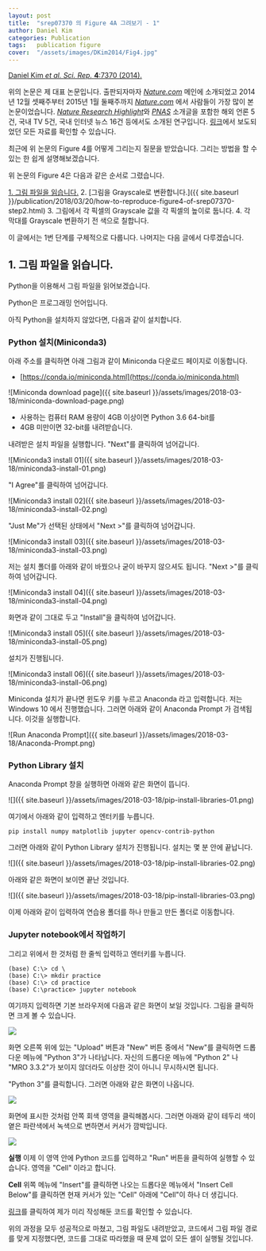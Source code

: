 ```yaml
---
layout: post
title:  "srep07370 의 Figure 4A 그려보기 - 1"
author: Daniel Kim
categories: Publication
tags:	publication figure
cover:  "/assets/images/DKim2014/Fig4.jpg"
---
```


[Daniel Kim *et al.* *Sci. Rep.* **4**:7370 (2014).](https://www.nature.com/articles/srep07370)

위의 논문은 제 대표 논문입니다. 출판되자마자 [*Nature.com*](https://www.nature.com/) 메인에 소개되었고 2014년 12월 셋째주부터 2015년 1월 둘째주까지 [*Nature.com*](https://www.nature.com/) 에서 사람들이 가장 많이 본 논문이었습니다. [*Nature Research Highlight*](http://www.natureasia.com/en/research/highlight/9640)와 [*PNAS*](http://www.pnas.org/content/112/25/7619.full) 소개글을 포함한 해외 언론 5건, 국내 TV 5건, 국내 인터넷 뉴스 16건 등에서도 소개된 연구입니다. [링크](http://danielykim.me/papers/DKim2014/)에서 보도되었던 모든 자료를 확인할 수 있습니다.

최근에 위 논문의 Figure 4를 어떻게 그리는지 질문을 받았습니다. 그리는 방법을 할 수 있는 한 쉽게 설명해보겠습니다.

위 논문의 Figure 4은 다음과 같은 순서로 그렸습니다.

<U>1. 그림 파일을 읽습니다.</U>
2. [그림을 Grayscale로 변환합니다.]({{ site.baseurl }}/publication/2018/03/20/how-to-reproduce-figure4-of-srep07370-step2.html)
3. 그림에서 각 픽셀의 Grayscale 값을 각 픽셀의 높이로 둡니다.
4. 각 막대를 Grayscale 변환하기 전 색으로 칠합니다.

이 글에서는 1번 단계를 구체적으로 다룹니다. 나머지는 다음 글에서 다루겠습니다.


## 1. 그림 파일을 읽습니다.
Python을 이용해서 그림 파일을 읽어보겠습니다. 

Python은 프로그래밍 언어입니다. 

아직 Python을 설치하지 않았다면, 다음과 같이 설치합니다.

### Python 설치(Miniconda3)
아래 주소를 클릭하면 아래 그림과 같이 Miniconda 다운로드 페이지로 이동합니다.
- [https://conda.io/miniconda.html](https://conda.io/miniconda.html)

![Miniconda download page]({{ site.baseurl }}/assets/images/2018-03-18/miniconda-download-page.png)

- 사용하는 컴퓨터 RAM 용량이 4GB 이상이면 Python 3.6 64-bit를 
- 4GB 미만이면 32-bit를 내려받습니다.

내려받은 설치 파일을 실행합니다. "Next"를 클릭하여 넘어갑니다.

![Miniconda3 install 01]({{ site.baseurl }}/assets/images/2018-03-18/miniconda3-install-01.png)

"I Agree"를 클릭하여 넘어갑니다.

![Miniconda3 install 02]({{ site.baseurl }}/assets/images/2018-03-18/miniconda3-install-02.png)

"Just Me"가 선택된 상태에서 "Next >"를 클릭하여 넘어갑니다.

![Miniconda3 install 03]({{ site.baseurl }}/assets/images/2018-03-18/miniconda3-install-03.png)

저는 설치 폴더를 아래와 같이 바꿨으나 굳이 바꾸지 않으셔도 됩니다. "Next >"를 클릭하여 넘어갑니다.

![Miniconda3 install 04]({{ site.baseurl }}/assets/images/2018-03-18/miniconda3-install-04.png)

화면과 같이 그대로 두고 "Install"을 클릭하여 넘어갑니다.

![Miniconda3 install 05]({{ site.baseurl }}/assets/images/2018-03-18/miniconda3-install-05.png)

설치가 진행됩니다.

![Miniconda3 install 06]({{ site.baseurl }}/assets/images/2018-03-18/miniconda3-install-06.png)

Miniconda 설치가 끝나면 윈도우 키를 누르고 Anaconda 라고 입력합니다. 저는 Windows 10 에서 진행했습니다.
그러면 아래와 같이 Anaconda Prompt 가 검색됩니다. 이것을 실행합니다.

![Run Anaconda Prompt]({{ site.baseurl }}/assets/images/2018-03-18/Anaconda-Prompt.png)


### Python Library 설치
Anaconda Prompt 창을 실행하면 아래와 같은 화면이 뜹니다.

![]({{ site.baseurl }}/assets/images/2018-03-18/pip-install-libraries-01.png)

여기에서 아래와 같이 입력하고 엔터키를 누릅니다.

```shell
pip install numpy matplotlib jupyter opencv-contrib-python
```

그러면 아래와 같이 Python Library 설치가 진행됩니다. 설치는 몇 분 안에 끝납니다.

![]({{ site.baseurl }}/assets/images/2018-03-18/pip-install-libraries-02.png)

아래와 같은 화면이 보이면 끝난 것입니다.

![]({{ site.baseurl }}/assets/images/2018-03-18/pip-install-libraries-03.png)

이제 아래와 같이 입력하여 연습용 폴더를 하나 만들고 만든 폴더로 이동합니다. 

### Jupyter notebook에서 작업하기

그리고 위에서 한 것처럼 한 줄씩 입력하고 엔터키를 누릅니다.

```shell
(base) C:\> cd \
(base) C:\> mkdir practice
(base) C:\> cd practice
(base) C:\practice> jupyter notebook
```

여기까지 입력하면 기본 브라우저에 다음과 같은 화면이 보일 것입니다.
그림을 클릭하면 크게 볼 수 있습니다.

<a href="{{ site.baseurl }}/assets/images/2018-03-18/jupyter-notebook-home-01.png" data-lightbox="falcon9-large">
  <img src="{{ site.baseurl }}/assets/images/2018-03-18/jupyter-notebook-home-01.png">
</a>

화면 오른쪽 위에 있는 "Upload" 버튼과 "New" 버튼 중에서 "New"를 클릭하면 드롭다운 메뉴에 "Python 3"가 나타납니다. 자신의 드롭다운 메뉴에 "Python 2" 나 "MRO 3.3.2"가 보이지 않더라도 이상한 것이 아니니 무시하시면 됩니다.

"Python 3"를 클릭합니다. 그러면 아래와 같은 화면이 나옵니다.

<a href="{{ site.baseurl }}/assets/images/2018-03-18/jupyter-notebook-Untitled-01.png" data-lightbox="falcon9-large">
  <img src="{{ site.baseurl }}/assets/images/2018-03-18/jupyter-notebook-Untitled-01.png">
</a>

화면에 표시한 것처럼 안쪽 회색 영역을 클릭해봅시다. 그러면 아래와 같이 테두리 색이 옅은 파란색에서 녹색으로 변하면서 커서가 깜박입니다.

<a href="{{ site.baseurl }}/assets/images/2018-03-18/jupyter-notebook-Untitled-02.png" data-lightbox="falcon9-large">
  <img src="{{ site.baseurl }}/assets/images/2018-03-18/jupyter-notebook-Untitled-02.png">
</a>

**실행** 이제 이 영역 안에 Python 코드를 입력하고 "Run" 버튼을 클릭하여 실행할 수 있습니다. 영역을 "Cell" 이라고 합니다. 

**Cell** 위쪽 메뉴에 "Insert"를 클릭하면 나오는 드롭다운 메뉴에서 "Insert Cell Below"를 클릭하면 현재 커서가 있는 "Cell" 아래에 "Cell"이 하나 더 생깁니다.

[링크](https://github.com/danielykim-dev/reproduce-my-figures/blob/master/DKim2014-srep07370/1%20-%20%EA%B7%B8%EB%A6%BC%20%ED%8C%8C%EC%9D%BC%20%EC%9D%BD%EA%B8%B0.ipynb)를 클릭하여 제가 미리 작성해둔 코드를 확인할 수 있습니다. 

위의 과정을 모두 성공적으로 마쳤고, 그림 파일도 내려받았고, 코드에서 그림 파일 경로를 맞게 지정했다면, 코드를 그대로 따라했을 때 문제 없이 모든 셀이 실행될 것입니다.


